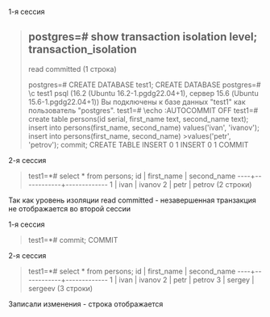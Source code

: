 1-я сессия

>postgres=# show transaction isolation level;
>transaction_isolation 
>-----------------------
> read committed
>(1 строка)
>
>postgres=# CREATE DATABASE test1;
>CREATE DATABASE
>postgres=# \c test1
>psql (16.2 (Ubuntu 16.2-1.pgdg22.04+1), сервер 15.6 (Ubuntu 15.6-1.pgdg22.04+1))
>Вы подключены к базе данных "test1" как пользователь "postgres".
>test1=# \echo :AUTOCOMMIT
>OFF
>test1=# create table persons(id serial, first_name text, second_name text); insert into persons(first_name, second_name) values('ivan', 'ivanov'); insert into persons(first_name, second_name) >values('petr', 'petrov'); commit;
>CREATE TABLE
>INSERT 0 1
>INSERT 0 1
>COMMIT

2-я сессия

>test1=*# select * from persons;
> id | first_name | second_name 
>----+------------+-------------
>  1 | ivan       | ivanov
>  2 | petr       | petrov
>(2 строки)

Так как уровень изоляции read committed - незавершенная транзакция не отображается во второй сессии

1-я сессия
>test1=*# commit;
>COMMIT

2-я сессия
>test1=*# select * from persons;
> id | first_name | second_name 
>----+------------+-------------
>  1 | ivan       | ivanov
>  2 | petr       | petrov
>  3 | sergey     | sergeev
>(3 строки)

Записали изменения - строка отображается



